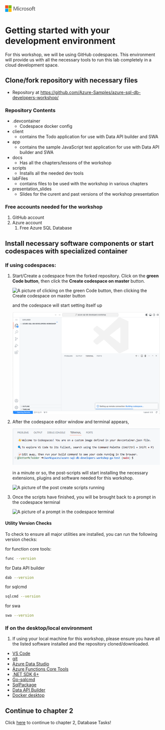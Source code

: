 ![A picture of the Microsoft Logo](./media/graphics/microsoftlogo.png)

# Getting started with your development environment

For this workshop, we will be using GitHub codespaces. This environment will provide us with all the necessary tools to run this lab completely in a cloud development space.

## Clone/fork repository with necessary files

* Repository at https://github.com/Azure-Samples/azure-sql-db-developers-workshop/

### Repository Contents

* .devcontainer
    - Codespace docker config
* client
    - contains the Todo application for use with Data API builder and SWA
* app
    - contains the sample JavaScript test application for use with Data API builder and SWA
* docs
    - Has all the chapters/lessons of the workshop
* scripts
    - Installs all the needed dev tools
* labFiles
    - contains files to be used with the workshop in various chapters
* presentation_slides
    - Slides for the curent and past versions of the workshop presentation

### Free accounts needed for the workshop

1. GitHub account
1. Azure account
    1. Free Azure SQL Database

## Install necessary software components or start codespaces with specialized container

### If using codespaces:

1. Start/Create a codespace from the forked repository. Click on the **green Code button**, then click the **Create codespace on master** button.

    ![A picture of clicking on the green Code button, then clicking the Create codespace on master button](./media/ch1/start1.png)

    and the codespace will start setting itself up

    ![A picture of the codespace setting up](./media/ch1/start2.png)

1. After the codespace editor window and terminal appears,  

    ![A picture of the codespace terminal on startup](./media/ch1/start2a.png)

    in a minute or so, the post-scripts will start installing the necessary extensions, plugins and software needed for this workshop.

    ![A picture of the post create scripts running](./media/ch1/start3.png)

1. Once the scripts have finished, you will be brought back to a prompt in the codespace terminal

    ![A picture of a prompt in the codespace terminal](./media/ch1/start4.png)

#### Utility Version Checks

To check to ensure all major utilities are installed, you can run the following version checks:

for function core tools:

```bash
func --version
```

for Data API builder

```bash
dab --version
```

for sqlcmd

```bash
sqlcmd --version
```

for swa

```bash
swa --version
```

### If on the desktop/local environment

1. If using your local machine for this workshop, please ensure you have all the listed software installed and the repository cloned/downloaded.

* [VS Code](https://code.visualstudio.com/)
* [git](https://git-scm.com/downloads)
* [Azure Data Studio](https://learn.microsoft.com/sql/azure-data-studio/download-azure-data-studio)
* [Azure Functions Core Tools](https://learn.microsoft.com/azure/azure-functions/functions-run-local?tabs=v4%2Cwindows%2Ccsharp%2Cportal%2Cbash#install-the-azure-functions-core-tools)
* [.NET SDK 6+](https://dotnet.microsoft.com/download/dotnet/7.0)
* [Go-sqlcmd](https://github.com/microsoft/go-sqlcmd)
* [SqlPackage](https://learn.microsoft.com/sql/tools/sqlpackage/sqlpackage-download)
* [Data API Builder](https://github.com/Azure/data-api-builder)
* [Docker desktop](https://www.docker.com/products/docker-desktop/)

## Continue to chapter 2

Click [here](./2-Database-tasks.md) to continue to chapter 2, Database Tasks!
